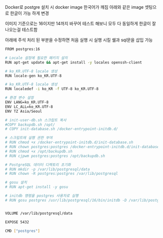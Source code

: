 Docker로 postgre 설치 시 
docker image 한국어가 깨짐 
아래와 같은 image 셋팅으로 한글이 가능 하게 변경

이미지 기준으로는 16이지만 14까지 바꾸어 테스트 해보니 모두 다 동일하게 한글이 잘 나오는걸 테스트함

아래에 주석 처리 된 부분을 수정하면 처음 실행 시 실행 시킬 쉘과 sql문을 삽입 가능


```bash
FROM postgres:16

# Locale 설정에 필요한 패키지 설치
RUN apt-get update && apt-get install -y locales openssh-client

# ko_KR.UTF-8 locale 생성
RUN locale-gen ko_KR.UTF-8

# ko_KR.UTF-8 locale 생성
RUN localedef -i ko_KR -f UTF-8 ko_KR.UTF-8

# 환경 변수 설정
ENV LANG=ko_KR.UTF-8
ENV LC_ALL=ko_KR.UTF-8
ENV TZ Asia/Seoul

# init-user-db.sh 스크립트 복사
#COPY backupdb.sh /opt/
# COPY init-database.sh /docker-entrypoint-initdb.d/

# 스크립트에 실행 권한 부여
# RUN chmod +x /docker-entrypoint-initdb.d/init-database.sh
# RUN chown postgres:postgres /docker-entrypoint-initdb.d/init-database.sh
# RUN chmod +x /opt/backupdb.sh
# RUN cjpwm postgres:postgres /opt/backupdb.sh

# PostgreSQL 데이터 디렉토리 초기화
# RUN mkdir -p /var/lib/postgresql/data
# RUN chown -R postgres:postgres /var/lib/postgresql

# gosu 설치
# RUN apt-get install -y gosu

# initdb 명령을 postgres 사용자로 실행
# RUN gosu postgres /usr/lib/postgresql/16/bin/initdb -D /var/lib/postgresql/data


VOLUME /var/lib/postgresql/data

EXPOSE 5432

CMD ["postgres"]
```
